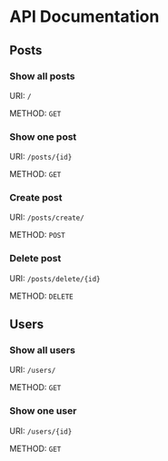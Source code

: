 API Documentation
=================

## Posts

### Show all posts
URI: `/`

METHOD: `GET`

### Show one post
URI: `/posts/{id}`

METHOD: `GET`

### Create post
URI: `/posts/create/`

METHOD: `POST`

### Delete post
URI: `/posts/delete/{id}`

METHOD: `DELETE`

## Users

### Show all users
URI: `/users/`

METHOD: `GET`

### Show one user
URI: `/users/{id}`

METHOD: `GET`
